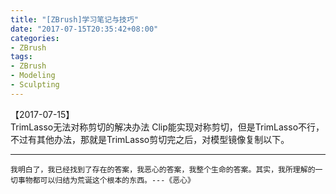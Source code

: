```yaml
---
title: "[ZBrush]学习笔记与技巧"
date: "2017-07-15T20:35:42+08:00"
categories:
- ZBrush
tags:
- ZBrush
- Modeling
- Sculpting
--- 
```


【2017-07-15】  
TrimLasso无法对称剪切的解决办法
Clip能实现对称剪切，但是TrimLasso不行，不过有其他办法，那就是TrimLasso剪切完之后，对模型镜像复制以下。

***
`我明白了，我已经找到了存在的答案，我恶心的答案，我整个生命的答案。其实，我所理解的一切事物都可以归结为荒诞这个根本的东西。---《恶心》`